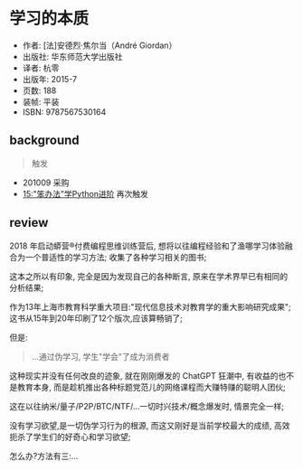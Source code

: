 # 学习的本质

- 作者: [法]安德烈·焦尔当（André Giordan）
- 出版社: 华东师范大学出版社
- 译者: 杭零
- 出版年: 2015-7
- 页数: 188
- 装帧: 平装
- ISBN: 9787567530164

## background
> 触发

- 201009 采购
- [15:"笨办法"学Python进阶](/bb/230330_lmpythw.md) 再次触发


## review

2018 年启动蟒营®付费编程思维训练营后,
想将以往编程经验和了渔哪学习体验融合为一个普适性的学习方法;
收集了各种学习相关的图书;

这本之所以有印象, 完全是因为发现自己的各种断言,
原来在学术界早已有相同的分析结果;

作为13年上海市教育科学重大项目:"现代信息技术对教育学的重大影响研究成果";
这书从15年到20年印刷了12个版次,应该算畅销了;

但是:

> ...通过伪学习, 学生"学会"了成为消费者

这种现实并没有任何改良的迹象, 
就在刚刚爆发的 ChatGPT 狂潮中, 有收益的也不是教育本身,
而是趁机推出各种标题党范儿的网络课程而大赚特赚的聪明人团伙;

这在以往纳米/量子/P2P/BTC/NTF/...一切时兴技术/概念爆发时,
情景完全一样;

没有学习欲望,是一切伪学习行为的根源, 而这又刚好是当前学校最大的成绩,
高效扼杀了学生们的好奇心和学习欲望;

怎么办?方法有三:...

